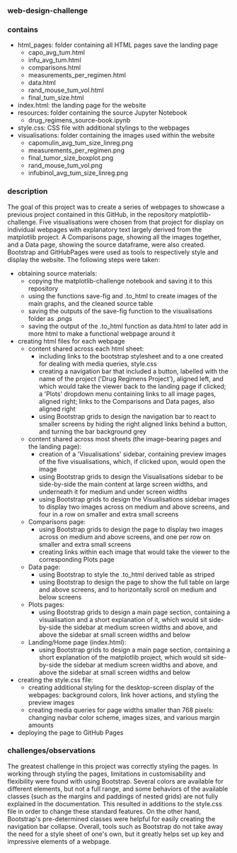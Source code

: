 ### web-design-challenge

### contains
- html_pages: folder containing all HTML pages save the landing page
    - capo_avg_tum.html		
    - infu_avg_tum.html
    - comparisons.html		
    - measurements_per_regimen.html
    - data.html			
    - rand_mouse_tum_vol.html
    - final_tum_size.html
- index.html: the landing page for the website
- resources: folder containing the source Jupyter Notebook
    - drug_regimens_source-book.ipynb
- style.css: CSS file with additional stylings to the webpages
- visualisations: folder containing the images used within the website
    - capomulin_avg_tum_size_linreg.png	
    - measurements_per_regimen.png
    - final_tumor_size_boxplot.png		
    - rand_mouse_tum_vol.png
    - infubinol_avg_tum_size_linreg.png

### description
The goal of this project was to create a series of webpages to showcase a previous project contained in this GitHub, in the repository matplotlib-challenge. Five visualisations were chosen from that project for display on individual webpages with explanatory text largely derived from the matplotlib project. A Comparisons page, showing all the images together, and a Data page, showing the source dataframe, were also created. Bootstrap and GitHubPages were used as tools to respectively style and display the website. The following steps were taken:
- obtaining source materials:
    - copying the matplotlib-challenge notebook and saving it to this repository
    - using the functions save-fig and .to_html to create images of the main graphs, and the cleaned source table
    - saving the outputs of the save-fig function to the visualisations folder as .pngs
    - saving the output of the .to_html function as data.html to later add in more html to make a functional webpage around it
- creating html files for each webpage
    - content shared across each html sheet:
        - including links to the bootstrap stylesheet and to a one created for dealing with media queries, style.css
        - creating a navigation bar that included a button, labelled with the name of the project ('Drug Regimens Project'), aligned left, and which would take the viewer back to the landing page if clicked; a 'Plots' dropdown menu containing links to all image pages, aligned right; links to the Comparisons and Data pages, also aligned right
        - using Bootstrap grids to design the navigation bar to react to smaller screens by hiding the right aligned links behind a button, and turning the bar background grey 
    - content shared across most sheets (the image-bearing pages and the landing page):
        - creation of a 'Visualisations' sidebar, containing preview images of the five visualisations, which, if clicked upon, would open the image
        - using Bootstrap grids to design the Visualisations sidebar to be side-by-side the main content at large screen widths, and underneath it for medium and under screen widths
        - using Bootstrap grids to design the Visualisations sidebar images to display two images across on medium and above screens, and four in a row on smaller and extra small screens
    - Comparisons page:
        - using Bootstrap grids to design the page to display two images across on medium and above screens, and one per row on smaller and extra small screens
        - creating links within each image that would take the viewer to the corresponding Plots page
    - Data page:
        - using Bootstrap to style the .to_html derived table as striped
        - using Bootstrap to design the page to show the full table on large and above screens, and to horizontally scroll on medium and below screens
    - Plots pages:
        - using Bootstrap grids to design a main page section, containing a visualisation and a short explanation of it, which would sit side-by-side the sidebar at medium screen widths and above, and above the sidebar at small screen widths and below
    -  Landing/Home page (index.html):
        - using Bootstrap grids to design a main page section, containing  a short explanation of the matplotlib project, which would sit side-by-side the sidebar at medium screen widths and above, and above the sidebar at small screen widths and below
- creating the style.css file:
    - creating additional styling for the desktop-screen display of the webpages: background colors, link hover actions, and styling the preview images
    - creating media queries for page widths smaller than 768 pixels: changing navbar color scheme, images sizes, and various margin amounts
- deploying the page to GitHub Pages
        
### challenges/observations

The greatest challenge in this project was correctly styling the pages. In working through styling the pages, limitations in customisability and flexibility were found with using Bootstrap. Several colors are available for different elements, but not a full range, and some behaviors of the available classes (such as the margins and paddings of nested grids) are not fully explained in the documentation. This resulted in additions to the style.css file in order to change these standard features. On the other hand, Bootstrap's pre-determined classes were helpful for easily creating the navigation bar collapse. Overall, tools such as Bootstrap do not take away the need for a style sheet of one's own, but it greatly helps set up key and impressive elements of a webpage. 
